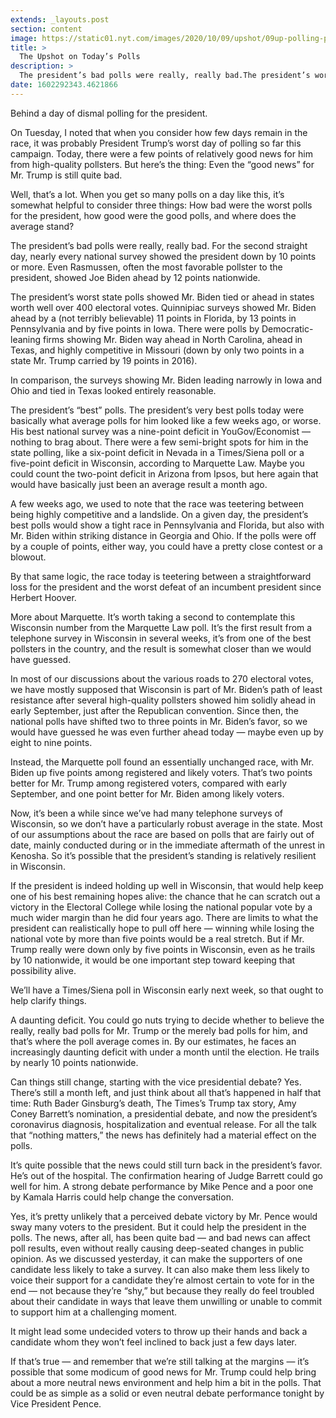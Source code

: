```yaml
--- 
extends: _layouts.post 
section: content 
image: https://static01.nyt.com/images/2020/10/09/upshot/09up-polling-promo/09up-polling-promo-facebookJumbo.png 
title: > 
  The Upshot on Today’s Polls 
description: > 
  The president’s bad polls were really, really bad.The president’s worst state polls showed Mr. Biden tied or ahead in states worth well over 400 electoral votes.In comparison, the surveys showing Mr. Biden leading narrowly in Iowa and Ohio and tied in Texas looked entirely reasonable.The president’s very best polls today were basically what average polls for him looked like a few weeks ago, or worse.You could go nuts trying to decide whether to believe the really, really bad polls for Mr. Trump or the merely bad polls for him, and that’s where the poll average comes in. 
date: 1602292343.4621866 
--- 
```

Behind a day of dismal polling for the president.

On Tuesday, I noted that when you consider how few days remain in the race, it was probably President Trump’s worst day of polling so far this campaign. Today, there were a few points of relatively good news for him from high-quality pollsters. But here’s the thing: Even the “good news” for Mr. Trump is still quite bad.

Well, that’s a lot. When you get so many polls on a day like this, it’s somewhat helpful to consider three things: How bad were the worst polls for the president, how good were the good polls, and where does the average stand?

The president’s bad polls were really, really bad. For the second straight day, nearly every national survey showed the president down by 10 points or more. Even Rasmussen, often the most favorable pollster to the president, showed Joe Biden ahead by 12 points nationwide.

The president’s worst state polls showed Mr. Biden tied or ahead in states worth well over 400 electoral votes. Quinnipiac surveys showed Mr. Biden ahead by a (not terribly believable) 11 points in Florida, by 13 points in Pennsylvania and by five points in Iowa. There were polls by Democratic-leaning firms showing Mr. Biden way ahead in North Carolina, ahead in Texas, and highly competitive in Missouri (down by only two points in a state Mr. Trump carried by 19 points in 2016).

In comparison, the surveys showing Mr. Biden leading narrowly in Iowa and Ohio and tied in Texas looked entirely reasonable.

The president’s “best” polls. The president’s very best polls today were basically what average polls for him looked like a few weeks ago, or worse. His best national survey was a nine-point deficit in YouGov/Economist — nothing to brag about. There were a few semi-bright spots for him in the state polling, like a six-point deficit in Nevada in a Times/Siena poll or a five-point deficit in Wisconsin, according to Marquette Law. Maybe you could count the two-point deficit in Arizona from Ipsos, but here again that would have basically just been an average result a month ago.

A few weeks ago, we used to note that the race was teetering between being highly competitive and a landslide. On a given day, the president’s best polls would show a tight race in Pennsylvania and Florida, but also with Mr. Biden within striking distance in Georgia and Ohio. If the polls were off by a couple of points, either way, you could have a pretty close contest or a blowout.

By that same logic, the race today is teetering between a straightforward loss for the president and the worst defeat of an incumbent president since Herbert Hoover.

More about Marquette. It’s worth taking a second to contemplate this Wisconsin number from the Marquette Law poll. It’s the first result from a telephone survey in Wisconsin in several weeks, it’s from one of the best pollsters in the country, and the result is somewhat closer than we would have guessed.

In most of our discussions about the various roads to 270 electoral votes, we have mostly supposed that Wisconsin is part of Mr. Biden’s path of least resistance after several high-quality pollsters showed him solidly ahead in early September, just after the Republican convention. Since then, the national polls have shifted two to three points in Mr. Biden’s favor, so we would have guessed he was even further ahead today — maybe even up by eight to nine points.

Instead, the Marquette poll found an essentially unchanged race, with Mr. Biden up five points among registered and likely voters. That’s two points better for Mr. Trump among registered voters, compared with early September, and one point better for Mr. Biden among likely voters.

Now, it’s been a while since we’ve had many telephone surveys of Wisconsin, so we don’t have a particularly robust average in the state. Most of our assumptions about the race are based on polls that are fairly out of date, mainly conducted during or in the immediate aftermath of the unrest in Kenosha. So it’s possible that the president’s standing is relatively resilient in Wisconsin.

If the president is indeed holding up well in Wisconsin, that would help keep one of his best remaining hopes alive: the chance that he can scratch out a victory in the Electoral College while losing the national popular vote by a much wider margin than he did four years ago. There are limits to what the president can realistically hope to pull off here — winning while losing the national vote by more than five points would be a real stretch. But if Mr. Trump really were down only by five points in Wisconsin, even as he trails by 10 nationwide, it would be one important step toward keeping that possibility alive.

We’ll have a Times/Siena poll in Wisconsin early next week, so that ought to help clarify things.

A daunting deficit. You could go nuts trying to decide whether to believe the really, really bad polls for Mr. Trump or the merely bad polls for him, and that’s where the poll average comes in. By our estimates, he faces an increasingly daunting deficit with under a month until the election. He trails by nearly 10 points nationwide.

Can things still change, starting with the vice presidential debate? Yes. There’s still a month left, and just think about all that’s happened in half that time: Ruth Bader Ginsburg’s death, The Times’s Trump tax story, Amy Coney Barrett’s nomination, a presidential debate, and now the president’s coronavirus diagnosis, hospitalization and eventual release. For all the talk that “nothing matters,” the news has definitely had a material effect on the polls.

It’s quite possible that the news could still turn back in the president’s favor. He’s out of the hospital. The confirmation hearing of Judge Barrett could go well for him. A strong debate performance by Mike Pence and a poor one by Kamala Harris could help change the conversation.

Yes, it’s pretty unlikely that a perceived debate victory by Mr. Pence would sway many voters to the president. But it could help the president in the polls. The news, after all, has been quite bad — and bad news can affect poll results, even without really causing deep-seated changes in public opinion. As we discussed yesterday, it can make the supporters of one candidate less likely to take a survey. It can also make them less likely to voice their support for a candidate they’re almost certain to vote for in the end — not because they’re “shy,” but because they really do feel troubled about their candidate in ways that leave them unwilling or unable to commit to support him at a challenging moment.

It might lead some undecided voters to throw up their hands and back a candidate whom they won’t feel inclined to back just a few days later.

If that’s true — and remember that we’re still talking at the margins — it’s possible that some modicum of good news for Mr. Trump could help bring about a more neutral news environment and help him a bit in the polls. That could be as simple as a solid or even neutral debate performance tonight by Vice President Pence.